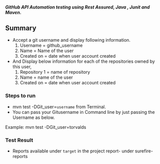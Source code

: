 ##### GitHub API Automation testing using  **Rest Assured**, **Java** , **Junit** and **Maven**.

## Summary

* Accept a git username and display following information.
    1) Username = github_username
    2) Name = Name of the user
    3) Created on = date when user account created
* And Display below information for each of the repositories owned by this user,
    1) Repository 1 = name of repository
    2) Name = name of the user
    3) Created on = date when user account created

### Steps to run

* mvn test -DGit_user=`username` from Terminal.
* You can pass your Gitusername in Command line by just passing the Username as below.

Example:
mvn test -DGit_user=torvalds

### Test Result

* Reports available under `target` in the project report- under surefire-reports
